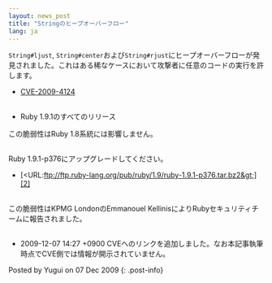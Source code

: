 ```yaml
---
layout: news_post
title: "Stringのヒープオーバーフロー"
lang: ja
---
```


`String#ljust`,
`String#center`および`String#rjust`にヒープオーバーフローが発見されました。これはある稀なケースにおいて攻撃者に任意のコードの実行を許します。

* [CVE-2009-4124][1]

## 

* Ruby 1.9.1のすべてのリリース

この脆弱性はRuby 1.8系統には影響しません。

## 

Ruby 1.9.1-p376にアップグレードしてください。

* [&lt;URL:ftp://ftp.ruby-lang.org/pub/ruby/1.9/ruby-1.9.1-p376.tar.bz2&gt;][2]

## 

この脆弱性はKPMG LondonのEmmanouel KellinisによりRubyセキュリティチームに報告されました。

## 

* 2009-12-07 14:27 +0900 CVEへのリンクを追加しました。なお本記事執筆時点でCVE側では情報が開示されていません。

Posted by Yugui on 07 Dec 2009
{: .post-info}



[1]: http://cve.mitre.org/cgi-bin/cvename.cgi?name=CVE-2009-4124 
[2]: ftp://ftp.ruby-lang.org/pub/ruby/1.9/ruby-1.9.1-p376.tar.bz2 
